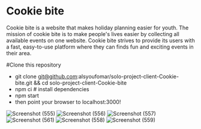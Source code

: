# Cookie bite

Cookie bite is a website that makes holiday planning easier for youth.
The mission of cookie bite is to make people's lives easier by
collecting all available events on one website. Cookie bite strives to
provide its users with a fast, easy-to-use platform where they can finds
fun and exciting events in their area.

#Clone this repository

- git clone git@github.com:alsyoufomar/solo-project-client-Cookie-bite.git && cd solo-project-client-Cookie-bite
- npm ci # install dependencies
- npm start
- then point your browser to localhost:3000!

![Screenshot (555)](https://user-images.githubusercontent.com/59410037/170689455-611141c1-ae01-49cf-a367-ec0d026e69aa.png)
![Screenshot (556)](https://user-images.githubusercontent.com/59410037/170689459-08fd4b66-f97b-4c9d-8f97-bb0084b97846.png)
![Screenshot (557)](https://user-images.githubusercontent.com/59410037/170689468-52a5249d-2016-409a-83cd-030234347b9e.png)
![Screenshot (561)](https://user-images.githubusercontent.com/59410037/170689475-f3f5ba46-0a6c-4b27-98c2-31a63b09265d.png)
![Screenshot (558)](https://user-images.githubusercontent.com/59410037/170689479-e0995767-ed61-4c7a-a660-fe1bbf74dc9b.png)
![Screenshot (559)](https://user-images.githubusercontent.com/59410037/170689485-c50c1d03-d2ef-444d-bf79-a8fc0f74d990.png)

